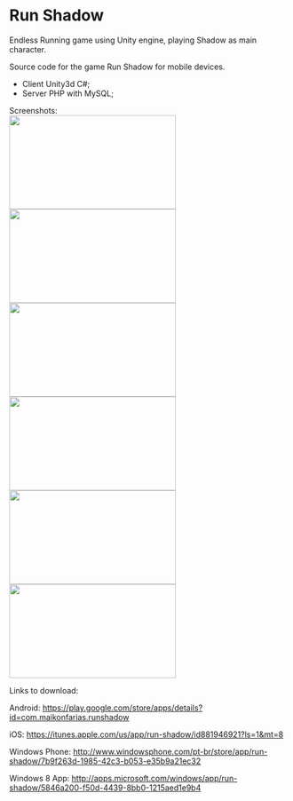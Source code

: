 Run Shadow
=========

Endless Running game using Unity engine, playing Shadow as main character.

Source code for the game Run Shadow for mobile devices.
- Client Unity3d C#;
- Server PHP with MySQL;

Screenshots:<br />
<a href="http://maikonfarias.com/blog/wp-content/uploads/2015/01/Screenshot_2015-01-15-02-28-56.png"><img class="alignnone wp-image-312" src="http://maikonfarias.com/blog/wp-content/uploads/2015/01/Screenshot_2015-01-15-02-28-56.png" width="300" height="169" /></a>
<a href="http://maikonfarias.com/blog/wp-content/uploads/2015/03/German_instructions.png"><img class="alignnone wp-image-310" src="http://maikonfarias.com/blog/wp-content/uploads/2015/03/German_instructions.png" width="300" height="169" /></a>
<a href="http://maikonfarias.com/blog/wp-content/uploads/2014/08/Screenshot_2014-08-31-19-45-51.png"><img class="alignnone wp-image-310" src="http://maikonfarias.com/blog/wp-content/uploads/2014/08/Screenshot_2014-08-31-19-45-51.png" width="300" height="169" /></a>
<a href="http://maikonfarias.com/blog/wp-content/uploads/2015/01/Screenshot_2015-01-15-02-29-01.png"><img class="alignnone wp-image-313" src="http://maikonfarias.com/blog/wp-content/uploads/2015/01/Screenshot_2015-01-15-02-29-01.png" width="300" height="169" /></a>
<a href="http://maikonfarias.com/blog/wp-content/uploads/2015/01/Screenshot_2015-01-15-02-29-25.png"><img class="alignnone wp-image-314" src="http://maikonfarias.com/blog/wp-content/uploads/2015/01/Screenshot_2015-01-15-02-29-25.png" width="300" height="169" /></a>
<a href="http://maikonfarias.com/blog/wp-content/uploads/2015/01/Screenshot_2015-01-15-02-29-33.png"><img class="alignnone wp-image-315" src="http://maikonfarias.com/blog/wp-content/uploads/2015/01/Screenshot_2015-01-15-02-29-33.png" width="300" height="169" /></a>

Links to download:

Android:
https://play.google.com/store/apps/details?id=com.maikonfarias.runshadow

iOS:
https://itunes.apple.com/us/app/run-shadow/id881946921?ls=1&mt=8

Windows Phone:
http://www.windowsphone.com/pt-br/store/app/run-shadow/7b9f263d-1985-42c3-b053-e35b9a21ec32

Windows 8 App:
http://apps.microsoft.com/windows/app/run-shadow/5846a200-f50d-4439-8bb0-1215aed1e9b4
